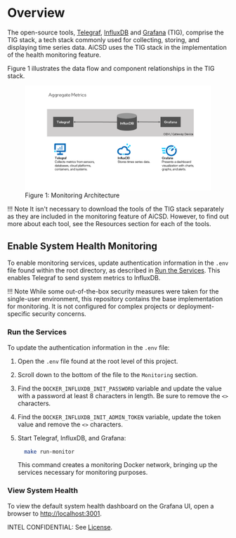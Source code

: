 # Overview

The open-source tools, [Telegraf](../monitoring/telegraf.md), [InfluxDB](../monitoring/influxdb.md) and [Grafana](../monitoring/grafana.md) (TIG), comprise the TIG stack, a tech stack commonly used for collecting, storing, and displaying time series data. AiCSD uses the TIG stack in the implementation of the health monitoring feature.

Figure 1 illustrates the data flow and component relationships in the TIG stack.

<figure class="figure-image">
<img src="..\images\AggregateMetrics.png" alt="Figure 1: Monitoring< Architecture">
<figcaption>Figure 1: Monitoring Architecture</figcaption>
</figure>

!!! Note
    It isn't necessary to download the tools of the TIG stack separately as they are included in the monitoring feature of AiCSD. However, to find out more about each tool, see the Resources section for each of the tools.

## Enable System Health Monitoring
To enable monitoring services, update authentication information in the `.env` file found within the root directory, as described in [Run the Services](#run-the-services). This enables Telegraf to send system metrics to InfluxDB. 

!!! Note
    While some out-of-the-box security measures were taken for the single-user environment, this repository contains the base implementation for monitoring. It is not configured for complex projects or deployment-specific security concerns.

### Run the Services
To update the authentication information in the `.env` file:
 
1. Open the `.env` file found at the root level of this project.
2. Scroll down to the bottom of the file to the `Monitoring` section.
3. Find the `DOCKER_INFLUXDB_INIT_PASSWORD` variable and update the value with a password at least 8 characters in length. Be sure to remove the `<>` characters.
4. Find the `DOCKER_INFLUXDB_INIT_ADMIN_TOKEN` variable, update the token value and remove the `<>` characters.
5. Start Telegraf, InfluxDB, and Grafana:

    ```bash
      make run-monitor
    ```

    This command creates a monitoring Docker network, bringing up the services necessary for monitoring purposes.

### View System Health
To view the default system health dashboard on the Grafana UI, open a browser to [http://localhost:3001](http://localhost:3001).

INTEL CONFIDENTIAL: See [License](../LICENSE.md).
